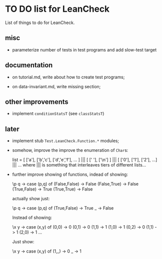 TO DO list for LeanCheck
========================

List of things to do for LeanCheck.


misc
----

* parameterize number of tests in test programs and add slow-test target


documentation
-------------

* on tutorial.md, write about how to create test programs;

* on data-invariant.md, write missing section;


other improvements
------------------

* implement `conditionStatsT` (see `classStatsT`)


later
-----

* implement stub `Test.LeanCheck.Function.*` modules;

* somehow, improve the improve the enumeration of `Char`s:

   list = [ ['a'], ['b','c'], ['d','e','f'], ... ]
      ||| [ [' '], ['\n'] ]
      ||| [ ['0'], ['1'], ['2'], ...]
      ||| ...
     where
     ||| is something that interleaves tiers of different lists...

* further improve showing of functions, indead of showing:

    \p q -> case (p,q) of
            (False,False) -> False
            (False,True)  -> False
            (True,False)  -> True
            (True,True)   -> False

  actually show just:

    \p q -> case (p,q) of
            (True,False)  -> True
            _             -> False

  Instead of showing:

    \x y -> case (x,y) of
            (0,0) -> 0
            (0,1) -> 0
            (1,1) -> 1
            (1,0) -> 1
            (0,2) -> 0
            (1,1) -> 1
            (2,0) -> 1
            ...

  Just show:

    \x y -> case (x,y) of
            (1,_) -> 0
            _     -> 1
